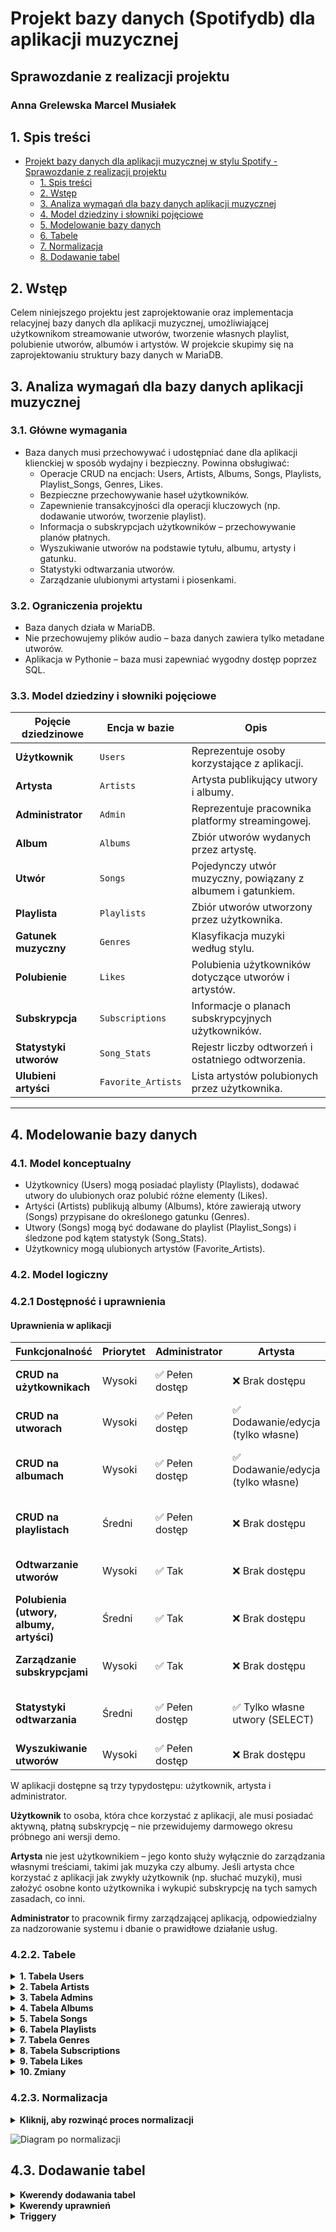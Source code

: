 # Projekt bazy danych (Spotifydb) dla aplikacji muzycznej 
## Sprawozdanie z realizacji projektu
### Anna Grelewska Marcel Musiałek


## 1. Spis treści

- [Projekt bazy danych dla aplikacji muzycznej w stylu Spotify - Sprawozdanie z realizacji projektu](#projekt-bazy-danych-dla-aplikacji-muzycznej-w-stylu-spotify---sprawozdanie-z-realizacji-projektu)
  - [1. Spis treści](#1-spis-treści)
  - [2. Wstęp](#2-wstęp)
  - [3. Analiza wymagań dla bazy danych aplikacji muzycznej](#3-analiza-wymagań-dla-bazy-danych-aplikacji-muzycznej)
  - [4. Model dziedziny i słowniki pojęciowe](#4-model-dziedziny-i-słowniki-pojęciowe)
  - [5. Modelowanie bazy danych](#5-modelowanie-bazy-danych)
  - [6. Tabele](#6-tabele)
  - [7. Normalizacja](#7-normalizacja)
  - [8. Dodawanie tabel](#8-dodawanie-tabel)

## 2. Wstęp
Celem niniejszego projektu jest zaprojektowanie oraz implementacja relacyjnej bazy danych dla aplikacji muzycznej, umożliwiającej użytkownikom streamowanie utworów, tworzenie własnych playlist, polubienie utworów, albumów i artystów. W projekcie skupimy się na zaprojektowaniu struktury bazy danych w MariaDB.

## 3. Analiza wymagań dla bazy danych aplikacji muzycznej

### 3.1. Główne wymagania
- Baza danych musi przechowywać i udostępniać dane dla aplikacji klienckiej w sposób wydajny i bezpieczny. Powinna obsługiwać:
  - Operacje CRUD na encjach: Users, Artists, Albums, Songs, Playlists, Playlist_Songs, Genres, Likes.
  - Bezpieczne przechowywanie haseł użytkowników.
  - Zapewnienie transakcyjności dla operacji kluczowych (np. dodawanie utworów, tworzenie playlist).
  - Informacja o subskrypcjach użytkowników – przechowywanie planów płatnych.
  - Wyszukiwanie utworów na podstawie tytułu, albumu, artysty i gatunku.
  - Statystyki odtwarzania utworów.
  - Zarządzanie ulubionymi artystami i piosenkami.


### 3.2. Ograniczenia projektu
- Baza danych działa w MariaDB.
- Nie przechowujemy plików audio – baza danych zawiera tylko metadane utworów.
- Aplikacja w Pythonie – baza musi zapewniać wygodny dostęp poprzez SQL.


### 3.3. Model dziedziny i słowniki pojęciowe
| **Pojęcie dziedzinowe** | **Encja w bazie** | **Opis** |  
|----------------------|----------------|----------------|  
| **Użytkownik** | `Users` | Reprezentuje osoby korzystające z aplikacji. |  
| **Artysta** | `Artists` | Artysta publikujący utwory i albumy. |  
| **Administrator** | `Admin` | Reprezentuje pracownika platformy streamingowej. |  
| **Album** | `Albums` | Zbiór utworów wydanych przez artystę. |  
| **Utwór** | `Songs` | Pojedynczy utwór muzyczny, powiązany z albumem i gatunkiem. |  
| **Playlista** | `Playlists` | Zbiór utworów utworzony przez użytkownika. |  
| **Gatunek muzyczny** | `Genres` | Klasyfikacja muzyki według stylu. |  
| **Polubienie** | `Likes` | Polubienia użytkowników dotyczące utworów i artystów. |  
| **Subskrypcja** | `Subscriptions` | Informacje o planach subskrypcyjnych użytkowników. |  
| **Statystyki utworów** | `Song_Stats` | Rejestr liczby odtworzeń i ostatniego odtworzenia. |  
| **Ulubieni artyści** | `Favorite_Artists` | Lista artystów polubionych przez użytkownika. |  

---

## 4. Modelowanie bazy danych

### 4.1. Model konceptualny

- Użytkownicy (Users) mogą posiadać playlisty (Playlists), dodawać utwory do ulubionych oraz polubić różne elementy (Likes).
- Artyści (Artists) publikują albumy (Albums), które zawierają utwory (Songs) przypisane do określonego gatunku (Genres).
- Utwory (Songs) mogą być dodawane do playlist (Playlist_Songs) i śledzone pod kątem statystyk (Song_Stats).
- Użytkownicy mogą ulubionych artystów (Favorite_Artists).

### 4.2. Model logiczny
### 4.2.1 Dostępność i uprawnienia
#### Uprawnienia w aplikacji

| **Funkcjonalność**            | **Priorytet** | **Administrator**       | **Artysta**                       | **Użytkownik**                 | **Uzasadnienie** |
|------------------------------|--------------|-------------------------|-----------------------------------|-------------------------------|------------------|
| **CRUD na użytkownikach**     | Wysoki       | ✅ Pełen dostęp          | ❌ Brak dostępu                    | ❌ Brak dostępu                | Niezbędne do zarządzania kontami |
| **CRUD na utworach**         | Wysoki       | ✅ Pełen dostęp          | ✅ Dodawanie/edycja (tylko własne) | ❌ Brak dostępu                | Podstawa funkcjonowania aplikacji |
| **CRUD na albumach**         | Wysoki       | ✅ Pełen dostęp          | ✅ Dodawanie/edycja (tylko własne) | ❌ Brak dostępu                | Albumy muszą być zarządzane przez artystów |
| **CRUD na playlistach**      | Średni       | ✅ Pełen dostęp          | ❌ Brak dostępu                    | ✅ Pełen dostęp                | Playlisty zwiększają komfort użytkowania |
| **Odtwarzanie utworów**      | Wysoki       | ✅ Tak                   | ❌ Brak dostępu                    | ✅ Tak                         | Kluczowa funkcjonalność aplikacji |
| **Polubienia (utwory, albumy, artyści)** | Średni | ✅ Tak | ❌ Brak dostępu                    | ✅ Tak | Personalizacja treści |
| **Zarządzanie subskrypcjami** | Wysoki       | ✅ Tak                   | ❌ Brak dostępu                    | ✅ Tylko własna subskrypcja    | Kluczowe dla modelu biznesowego |
| **Statystyki odtwarzania**   | Średni       | ✅ Pełen dostęp          | ✅ Tylko własne utwory (SELECT)    | ❌ Brak dostępu                | Przydatne dla artystów do analizy popularności |
| **Wyszukiwanie utworów**     | Wysoki       | ✅ Pełen dostęp          | ❌ Brak dostępu                    | ✅ Tak                         | Ułatwia dostęp do treści |

W aplikacji dostępne są trzy typydostępu: użytkownik, artysta i administrator.

**Użytkownik** to osoba, która chce korzystać z aplikacji, ale musi posiadać aktywną, płatną subskrypcję – nie przewidujemy darmowego okresu próbnego ani wersji demo. 

**Artysta** nie jest użytkownikiem – jego konto służy wyłącznie do zarządzania własnymi treściami, takimi jak muzyka czy albumy. Jeśli artysta chce korzystać z aplikacji jak zwykły użytkownik (np. słuchać muzyki), musi założyć osobne konto użytkownika i wykupić subskrypcję na tych samych zasadach, co inni. 

**Administrator** to pracownik firmy zarządzającej aplikacją, odpowiedzialny za nadzorowanie systemu i dbanie o prawidłowe działanie usług.



### 4.2.2. Tabele

<details>
<summary><strong>1. Tabela Users</strong></summary>

### 1. Encja: Użytkownik

### 2. Atrybuty:
- `id_user`: Unikalny identyfikator użytkownika (klucz główny).
- `username`: Unikalna nazwa użytkownika.
- `email`: Unikalny adres e-mail użytkownika.
- `password`: Hasło użytkownika (przechowywane w formie zaszyfrowanej).
- `subscription_id`: Identyfikator subskrypcji użytkownika (klucz obcy).
- `date_created`: Data rejestracji użytkownika.

### 3. Relacje:
- Użytkownik może mieć **jedną subskrypcję** (`subscription_id → Subscriptions.id_subscription`).
- Użytkownik może **tworzyć playlisty** (`id_user → Playlists.id_user`).
- Użytkownik może **polubić utwory, albumy lub artystów** (`id_user → Likes.id_user`).

</details>

<details>
<summary><strong>2. Tabela Artists</strong></summary>

### 1. Encja: Artysta

### 2. Atrybuty:
- `id_artist`: Unikalny identyfikator artysty (klucz główny).
- `name`: Nazwa artysty.
- `genre_id`: Identyfikator gatunku artysty (klucz obcy).
- `country`: Kraj pochodzenia artysty.

### 3. Relacje:
- Artysta może mieć **wiele albumów** (`id_artist → Albums.id_artist`).
- Artysta może mieć **wiele utworów** (`id_artist → Songs.id_artist`).
- Artysta jest przypisany do **jednego gatunku muzycznego** (`genre_id → Genres.id_genre`).

</details>

<details>
<summary><strong>3. Tabela Admins</strong></summary>

### 1. Encja: Administrator

### 2. Atrybuty:
- `id_admin`: Unikalny identyfikator administratora (klucz główny).
- `username`: Unikalna nazwa administratora.
- `email`: Unikalny adres e-mail administratora.
- `password`: Hasło administratora (przechowywane w formie zaszyfrowanej).
- `date_created`: Data utworzenia konta administratora.

### 3. Relacje:
- Administrator może **tworzyć oficjalne playlisty** (`id_admin → Playlists.created_by_admin`).
- Administrator może **zarządzać statystykami utworów** (`id_admin → Song_Stats.id_song`).

</details>

<details>
<summary><strong>4. Tabela Albums</strong></summary>

### 1. Encja: Album

### 2. Atrybuty:
- `id_album`: Unikalny identyfikator albumu (klucz główny).
- `title`: Tytuł albumu.
- `id_artist`: Identyfikator artysty, który stworzył album (klucz obcy).
- `release_year`: Rok wydania albumu.

### 3. Relacje:
- Album jest przypisany do **jednego artysty** (`id_artist → Artists.id_artist`).
- Album może zawierać **wiele utworów** (`id_album → Songs.id_album`).

</details>

<details>
<summary><strong>5. Tabela Songs</strong></summary>

### 1. Encja: Utwór

### 2. Atrybuty:
- `id_song`: Unikalny identyfikator utworu (klucz główny).
- `title`: Tytuł utworu.
- `duration`: Czas trwania utworu.
- `id_album`: Identyfikator albumu, do którego należy utwór (klucz obcy).
- `id_artist`: Identyfikator artysty wykonującego utwór (klucz obcy).
- `id_genre`: Identyfikator gatunku utworu (klucz obcy).

### 3. Relacje:
- Utwór należy do **jednego albumu** (`id_album → Albums.id_album`).
- Utwór jest przypisany do **jednego artysty** (`id_artist → Artists.id_artist`).
- Utwór ma określony **gatunek muzyczny** (`id_genre → Genres.id_genre`).

</details>

<details>
<summary><strong>6. Tabela Playlists</strong></summary>

### 1. Encja: Playlista

### 2. Atrybuty:
- `id_playlist`: Unikalny identyfikator playlisty (klucz główny).
- `name`: Nazwa playlisty.
- `id_user`: Identyfikator użytkownika, który stworzył playlistę (klucz obcy).
- `is_public`: Czy playlista jest publiczna? (Boolean).
- `created_by_admin`: Czy playlista została stworzona przez administratora? (Boolean).

### 3. Relacje:
- Playlista jest przypisana do **jednego użytkownika** (`id_user → Users.id_user`).
- Playlista może zawierać **wiele utworów** (`id_playlist → Playlist_Songs.id_playlist`).

</details>

<details>
<summary><strong>7. Tabela Genres</strong></summary>

### 1. Encja: Gatunek muzyczny

### 2. Atrybuty:
- `id_genre`: Unikalny identyfikator gatunku (klucz główny).
- `name`: Nazwa gatunku muzycznego.

### 3. Relacje:
- Każdy gatunek może mieć **wiele utworów** (`id_genre → Songs.id_genre`).

</details>

<details>
<summary><strong>8. Tabela Subscriptions</strong></summary>

### 1. Encja: Subskrypcja

### 2. Atrybuty:
- `id_subscription`: Unikalny identyfikator subskrypcji (klucz główny).
- `price`: Cena subskrypcji.
- `start_date`: Data rozpoczęcia subskrypcji.
- `end_date`: Data zakończenia subskrypcji.

### 3. Relacje:
- Subskrypcja jest przypisana do **jednego użytkownika** (`id_subscription → Users.subscription_id`).

</details>

<details>
<summary><strong>9. Tabela Likes</strong></summary>

### 1. Encja: Polubienie

### 2. Atrybuty:
- `id_like`: Unikalny identyfikator polubienia (klucz główny).
- `id_user`: Identyfikator użytkownika, który polubił (klucz obcy).
- `item_id`: Identyfikator polubionego elementu (utwór, album, artysta).
- `item_type`: Typ polubionego elementu (song, album, artist).
- `like_datetime`: Data polubienia.

### 3. Relacje:
- Każdy użytkownik może **polubić wiele elementów** (`id_user → Users.id_user`).

</details>

<details>
<summary><strong>10. Zmiany</strong></summary>

Usunięcie kolumny genre_id z tabeli Artists
Teraz Genres odnosi się tylko do Songs

</details>

### 4.2.3. Normalizacja


<details>
<summary><strong>Kliknij, aby rozwinąć proces normalizacji</strong></summary>

### Zasady normalizacji:
- **1NF** – Każda kolumna przechowuje tylko jedną wartość (atomowość).
- **2NF** – Wszystkie kolumny zależą od całego klucza głównego.
- **3NF** – Nie ma zależności przechodnich.

#### Analiza tabel:

**Users** - spełnia 3NF  
- **1NF**: Każda kolumna przechowuje tylko jedną wartość. Nie ma powtarzających się grup danych.  
- **2NF**: Klucz główny (`id_user`) jednoznacznie identyfikuje każdą kolumnę.  
- **3NF**: Nie ma zależności przechodnich, ponieważ `subscription_id` wskazuje na szczegóły w tabeli `Subscriptions`.

---

#### **Artists** - **problem**
- **1NF**: Każdy artysta ma jedną nazwę, jeden gatunek i jedno państwo.
- **2NF**: Klucz główny (`id_artist`) jednoznacznie identyfikuje artystę i wszystkie pozostałe kolumny.
- **3NF**: Kolumna `country` może być zależna od nazwy artysty (`name`), co prowadzi do redundancji danych.

**Rozwiązanie**: 
- Utworzenie tabeli `Countries`, aby przechowywać kraje artystów i uniknąć redundancji.

---

#### **Albums** - spełnia 3NF
- **1NF**: Każda kolumna przechowuje tylko jedną wartość, a klucz główny (`id_album`) jest unikalny.
- **2NF**: Wszystkie kolumny zależą od klucza głównego (`id_album`).
- **3NF**: Nie ma zależności przechodnich.

---

#### **Songs** - **problem**
- **1NF**: Wszystkie kolumny są atomowe, a każdy wiersz jest unikalny.
- **2NF**: Kolumny `title`, `duration`, i `id_album` zależą od klucza głównego (`id_song`), ale `id_artist` można uzyskać z `id_album`.
- **3NF**: Istnieje redundancja, ponieważ `id_artist` jest nadmiarowe.

**Rozwiązanie**:
- Usunięcie `id_artist` z tabeli `Songs`, ponieważ artysta jest określony przez `id_album`.

---

#### **Genres** - spełnia 3NF
- **1NF**: Każda kolumna przechowuje tylko jedną wartość, a klucz główny (`id_genre`) jest unikalny.
- **2NF**: Wszystkie kolumny zależą wyłącznie od klucza głównego (`id_genre`).
- **3NF**: Nie ma zależności przechodnich.

---

#### **Playlists** - **problem**
- **1NF**: Wszystkie kolumny są atomowe, a klucz główny (`id_playlist`) jest unikalny.
- **2NF**: Kolumny zależą od klucza głównego, ale `created_by_admin` powoduje redundancję.
- **3NF**: Redundancja z `created_by_admin`, ponieważ można to określić na podstawie `id_user` lub innej tabeli.

**Rozwiązanie**:
- Przeniesienie `created_by_admin` do osobnej tabeli `Admin_Created_Playlists`.

---

#### **Playlist_Songs** - spełnia 3NF
- **1NF**: Każda kolumna przechowuje tylko jedną wartość, a klucz główny (`id_playlist`, `id_song`) jest unikalny.
- **2NF**: Wszystkie kolumny zależą od klucza głównego (`id_playlist`, `id_song`).
- **3NF**: Nie ma zależności przechodnich.

---

#### **Subscriptions** - **problem**
- **1NF**: Każdy wiersz ma unikalny klucz główny (`id_subscription`).
- **2NF**: Kolumny `price`, `start_date`, i `end_date` zależą od `id_subscription`.
- **3NF**: Kolumna `price` jest nadmiarowa, jeśli subskrypcja ma stałą cenę.

**Rozwiązanie**:
- Usunięcie kolumny `price` i zarządzanie nią w aplikacji. 
- Usunięcie `id_type`, jeśli istnieje tylko jeden rodzaj subskrypcji.

---

#### **Song_Stats** - spełnia 3NF
- **1NF**: Każdy wiersz ma unikalny klucz główny (`id_song`).
- **2NF**: Kolumny `play_count` i `last_played` zależą od `id_song`.
- **3NF**: Nie ma zależności przechodnich.

---

#### **Likes** - **problem**
- **1NF**: Wszystkie kolumny są atomowe, a klucz główny (`id_like`) jest unikalny.
- **2NF**: `item_id` i `item_type` są zależne od `id_like`.
- **3NF**: `item_type` powoduje brak integralności referencyjnej.

**Rozwiązanie**:
- Stworzenie osobnych tabel:
  - `Song_Likes` → dla polubionych utworów,
  - `Album_Likes` → dla polubionych albumów,
  - `Artist_Likes` → dla polubionych artystów.

---

#### **Admins** - spełnia 3NF
- **1NF**: Wszystkie kolumny są atomowe, a klucz główny (`id_admin`) jest unikalny.
- **2NF**: Wszystkie kolumny zależą od klucza głównego (`id_admin`).
- **3NF**: Nie ma zależności przechodnich.

---
</details>

![Diagram po normalizacji](diagrams/diagram_po_normalizacji.png)

## 4.3. Dodawanie tabel
<details> 
<summary><strong>Kwerendy dodawania tabel</strong></summary>

```sql
-- Tworzenie tabeli users z ograniczeniami
CREATE TABLE users (
    id_user INT AUTO_INCREMENT PRIMARY KEY,  -- Unikalny identyfikator użytkownika (klucz główny).
    username VARCHAR(50) NOT NULL UNIQUE,    -- Nazwa użytkownika, unikalna i wymagana.
    email VARCHAR(100) NOT NULL UNIQUE,      -- Adres e-mail, unikalny i wymagany.
    hashed_password VARCHAR(255) NOT NULL,   -- Hasło (zahashowane), wymagane.
    date_created TIMESTAMP DEFAULT CURRENT_TIMESTAMP NOT NULL, -- Data utworzenia, domyślnie ustawiana na aktualny czas.

    -- Ograniczenia CHECK
    CONSTRAINT chk_username_length CHECK (CHAR_LENGTH(username) >= 3), -- Minimalna długość nazwy użytkownika to 3 znaki.
    CONSTRAINT chk_password_length CHECK (CHAR_LENGTH(hashed_password) >= 60), -- Minimalna długość zahashowanego hasła.
    CONSTRAINT chk_username_not_empty CHECK (CHAR_LENGTH(TRIM(username)) > 0), -- Nazwa użytkownika nie może być pusta.
    CONSTRAINT chk_email_not_empty CHECK (CHAR_LENGTH(TRIM(email)) > 0)        -- Adres e-mail nie może być pusty.
);
```

```sql
CREATE TABLE admins (
    id_admin INT AUTO_INCREMENT PRIMARY KEY, -- Unikalny identyfikator administratora, klucz główny
    username VARCHAR(50) NOT NULL UNIQUE, -- Unikalna nazwa użytkownika
    email VARCHAR(100) NOT NULL UNIQUE CHECK (email LIKE '%_@_%._%'), -- Unikalny adres e-mail z podstawową walidacją formatu
    hashed_password VARCHAR(255) NOT NULL, -- Przechowywane zahaszowane hasło użytkownika
    date_created TIMESTAMP DEFAULT CURRENT_TIMESTAMP NOT NULL, -- Data utworzenia konta, domyślnie aktualny czas

    -- Ograniczenia CHECK
    CONSTRAINT chk_username_length CHECK (CHAR_LENGTH(username) >= 3), -- Minimalna długość nazwy użytkownika to 3 znaki
    CONSTRAINT chk_password_length CHECK (CHAR_LENGTH(hashed_password) >= 60), -- Minimalna długość zahashowanego hasła
    CONSTRAINT chk_username_not_empty CHECK (CHAR_LENGTH(TRIM(username)) > 0), -- Nazwa użytkownika nie może być pusta
    CONSTRAINT chk_email_not_empty CHECK (CHAR_LENGTH(TRIM(email)) > 0) -- Adres e-mail nie może być pusty
);
```

```sql
CREATE TABLE countries (
    id_country INT AUTO_INCREMENT PRIMARY KEY, -- Unikalny identyfikator kraju, klucz główny
    name VARCHAR(50) NOT NULL UNIQUE, -- Unikalna nazwa kraju, nie może się powtarzać

    -- Ograniczenia CHECK
    CONSTRAINT chk_country_name_length CHECK (CHAR_LENGTH(name) >= 3), -- Minimalna długość nazwy kraju to 3 znaki
    CONSTRAINT chk_country_name_not_empty CHECK (CHAR_LENGTH(TRIM(name)) > 0) -- Nazwa kraju nie może być pusta lub składać się tylko z białych znaków (spacji)
);
```

```sql
CREATE TABLE artists (
    id_artist INT AUTO_INCREMENT PRIMARY KEY, -- Unikalny identyfikator artysty, klucz główny
    name VARCHAR(100) NOT NULL UNIQUE, -- Unikalna nazwa artysty, nie może się powtarzać
    email VARCHAR(100) NOT NULL UNIQUE, -- Unikalny e-mail artysty do logowania
    hashed_password VARCHAR(255) NOT NULL, -- Zahashowane hasło artysty
    id_country INT NULL, -- Identyfikator kraju, do którego należy artysta (może być NULL, jeśli kraj zostanie usunięty)
    date_created TIMESTAMP DEFAULT CURRENT_TIMESTAMP NOT NULL, -- Data utworzenia konta artysty

    -- Ograniczenia CHECK
    CONSTRAINT chk_artist_name_length CHECK (CHAR_LENGTH(name) >= 3), -- Minimalna długość nazwy artysty to 3 znaki
    CONSTRAINT chk_artist_name_not_empty CHECK (CHAR_LENGTH(TRIM(name)) > 0), -- Nazwa artysty nie może być pusta lub składać się tylko z białych znaków
    CONSTRAINT chk_id_country_positive CHECK (id_country IS NULL OR id_country > 0), -- Identyfikator kraju musi być liczbą dodatnią lub NULL

    -- Klucz obcy z referencją do tabeli countries
    FOREIGN KEY (id_country) REFERENCES countries(id_country) ON DELETE SET NULL -- Jeśli kraj zostanie usunięty, id_country ustawia się na NULL
);
```

```sql
CREATE TABLE albums (
    id_album INT AUTO_INCREMENT PRIMARY KEY, -- Unikalny identyfikator albumu, klucz główny
    title VARCHAR(100) NOT NULL, -- Tytuł albumu, musi być podany
    id_artist INT NOT NULL, -- Identyfikator artysty, który stworzył album
    id_genre INT NULL, -- Identyfikator gatunku albumu (może być NULL, jeśli gatunek zostanie usunięty)
    release_year YEAR NOT NULL, -- Rok wydania albumu

    -- Ograniczenia CHECK
    CONSTRAINT chk_album_title_length CHECK (CHAR_LENGTH(title) >= 2), -- Minimalna długość tytułu albumu to 2 znaki
    CONSTRAINT chk_album_title_not_empty CHECK (CHAR_LENGTH(TRIM(title)) > 0), -- Tytuł albumu nie może być pusty lub składać się tylko z białych znaków
 
    -- Klucze obce
    FOREIGN KEY (id_artist) REFERENCES artists(id_artist) ON DELETE CASCADE, -- Jeśli artysta zostanie usunięty, jego albumy również zostaną usunięte
    FOREIGN KEY (id_genre) REFERENCES genres(id_genre) ON DELETE SET NULL -- Jeśli gatunek zostanie usunięty, id_genre w albumie zostanie ustawione na NULL
);
```
```sql
CREATE TABLE genres (
    id_genre INT AUTO_INCREMENT PRIMARY KEY, -- Unikalny identyfikator gatunku muzycznego, klucz główny
    name VARCHAR(50) NOT NULL UNIQUE, -- Unikalna nazwa gatunku muzycznego

    -- Ograniczenia CHECK
    CONSTRAINT chk_genre_name_length CHECK (CHAR_LENGTH(name) >= 3), -- Minimalna długość nazwy gatunku to 3 znaki
    CONSTRAINT chk_genre_name_not_empty CHECK (CHAR_LENGTH(TRIM(name)) > 0) -- Nazwa gatunku nie może być pusta lub składać się tylko z białych znaków
);
```

```sql
CREATE TABLE songs (
    id_song INT AUTO_INCREMENT PRIMARY KEY, -- Unikalny identyfikator utworu, klucz główny
    title VARCHAR(100) NOT NULL, -- Tytuł utworu, musi być podany
    duration TIME NOT NULL, -- Czas trwania utworu
    id_album INT NOT NULL, -- Identyfikator albumu, do którego należy utwór
    id_genre INT NULL, -- Identyfikator gatunku muzycznego (może być NULL, jeśli gatunek zostanie usunięty)

    -- Ograniczenia CHECK
    CONSTRAINT chk_song_title_length CHECK (CHAR_LENGTH(title) >= 3), -- Minimalna długość tytułu utworu to 3 znaki
    CONSTRAINT chk_song_title_not_empty CHECK (CHAR_LENGTH(TRIM(title)) > 0), -- Tytuł utworu nie może być pusty lub składać się tylko z białych znaków
    CONSTRAINT chk_duration_valid CHECK (duration >= '00:00:01' AND duration <= '23:59:59'), -- Czas trwania utworu musi być między 1 sek a 23:59:59

    -- Klucze obce
    FOREIGN KEY (id_album) REFERENCES albums(id_album) ON DELETE CASCADE, -- Jeśli album zostanie usunięty, jego utwory również zostaną usunięte
    FOREIGN KEY (id_genre) REFERENCES genres(id_genre) ON DELETE SET NULL -- Jeśli gatunek zostanie usunięty, id_genre w utworach zostanie ustawione na NULL
);
```

```sql
CREATE TABLE playlists (
    id_playlist INT AUTO_INCREMENT PRIMARY KEY, -- Unikalny identyfikator playlisty, klucz główny
    name VARCHAR(100) NOT NULL, -- Nazwa playlisty, musi być podana
    id_user INT NOT NULL, -- Identyfikator użytkownika, który stworzył playlistę
    is_public BOOLEAN DEFAULT TRUE, -- Określa, czy playlista jest publiczna (domyślnie TRUE)

    -- Ograniczenia CHECK
    CONSTRAINT chk_playlist_name_length CHECK (CHAR_LENGTH(name) >= 3), -- Minimalna długość nazwy playlisty to 3 znaki
    CONSTRAINT chk_playlist_name_not_empty CHECK (CHAR_LENGTH(TRIM(name)) > 0), -- Nazwa playlisty nie może być pusta lub składać się tylko z białych znaków
    CONSTRAINT chk_is_public_valid CHECK (is_public IN (0, 1)), -- `is_public` musi mieć wartość 0 (fałsz) lub 1 (prawda)

    -- Ograniczenie unikalności nazwy playlisty dla danego użytkownika
    UNIQUE (id_user, name),

    -- Klucz obcy
    FOREIGN KEY (id_user) REFERENCES users(id_user) ON DELETE CASCADE -- Jeśli użytkownik zostanie usunięty, jego playlisty również zostaną usunięte
);
```

```sql
CREATE TABLE playlist_songs (
    id_playlist INT NOT NULL, -- Identyfikator playlisty, do której należy utwór
    id_song INT NOT NULL, -- Identyfikator utworu dodanego do playlisty
    added_at TIMESTAMP DEFAULT CURRENT_TIMESTAMP NOT NULL, -- Data i czas dodania utworu do playlisty

    -- Klucz główny (kompozytowy) zapobiegający duplikatom wpisów (ta sama piosenka w tej samej playliście)
    PRIMARY KEY (id_playlist, id_song),

    -- Klucze obce
    FOREIGN KEY (id_playlist) REFERENCES playlists(id_playlist) ON DELETE CASCADE, -- Jeśli playlista zostanie usunięta, usuwane są powiązane utwory
    FOREIGN KEY (id_song) REFERENCES songs(id_song) ON DELETE CASCADE -- Jeśli piosenka zostanie usunięta, usuwane są wszystkie jej wystąpienia w playlistach
);


-- UWAGI
-- Zastosowalam tzw efekt domina. juz tlumacze. Efekt domina w tabeli `playlist_songs` oznacza, że jeśli usuniemy artystę (`artists`), to wszystkie jego albumy (`albums`) również zostaną usunięte (`ON DELETE CASCADE`). To --automatycznie usunie wszystkie piosenki (`songs`) przypisane do tych albumów, a następnie ich wpisy w playlistach (`playlist_songs`). W rezultacie usunięcie jednego artysty powoduje kaskadowe usunięcie jego albumów, -- piosenek i wszystkich ich powiązań z playlistami, zapewniając spójność danych.
```

```sql
CREATE TABLE admin_created_playlists (
    id_playlist INT PRIMARY KEY, -- Identyfikator playlisty (playlista musi istnieć)
    id_admin INT NOT NULL, -- Identyfikator administratora, który stworzył playlistę
    created_at TIMESTAMP DEFAULT CURRENT_TIMESTAMP NOT NULL, -- Data i czas przypisania playlisty do administratora

    -- Klucze obce
    FOREIGN KEY (id_playlist) REFERENCES playlists(id_playlist) ON DELETE CASCADE, -- Jeśli playlista zostanie usunięta, usunięte zostanie też powiązanie z administratorem
    FOREIGN KEY (id_admin) REFERENCES admins(id_admin) ON DELETE CASCADE -- Jeśli administrator zostanie usunięty, usunięte zostanie też jego powiązanie z playlistą
);
```

```sql
CREATE TABLE subscriptions (
    id_subscription INT AUTO_INCREMENT PRIMARY KEY, -- Unikalny identyfikator subskrypcji, klucz główny
    id_user INT NOT NULL UNIQUE, -- Identyfikator użytkownika (każdy użytkownik może mieć tylko jedną aktywną subskrypcję)
    start_date DATE NOT NULL, -- Data rozpoczęcia subskrypcji
    end_date DATE NOT NULL, -- Data zakończenia subskrypcji

    -- Ograniczenia CHECK
    CONSTRAINT chk_start_date_valid CHECK (start_date >= '2000-01-01'), -- Subskrypcja nie może być wcześniejsza niż rok 2000
    CONSTRAINT chk_end_date_valid CHECK (end_date > start_date), -- Data zakończenia musi być późniejsza niż data rozpoczęcia

    -- Klucz obcy
    FOREIGN KEY (id_user) REFERENCES users(id_user) ON DELETE CASCADE -- Jeśli użytkownik zostanie usunięty, jego subskrypcja również zostanie usunięta
);
```
```sql
CREATE TABLE song_stats (
    id_song INT NOT NULL PRIMARY KEY, -- Identyfikator utworu (każdy utwór ma jedno statystyki)
    play_count INT DEFAULT 0 NOT NULL, -- Liczba odtworzeń utworu, domyślnie 0
    last_played TIMESTAMP NULL, -- Data i czas ostatniego odtworzenia utworu

    -- Ograniczenia CHECK
    CONSTRAINT chk_play_count_positive CHECK (play_count >= 0), -- Liczba odtworzeń nie może być ujemna

    -- Klucz obcy
    FOREIGN KEY (id_song) REFERENCES songs(id_song) ON DELETE CASCADE -- Jeśli utwór zostanie usunięty, jego statystyki również zostaną usunięte
);
```

```sql
CREATE TABLE song_likes (
    id_user INT NOT NULL, -- Identyfikator użytkownika, który polubił piosenkę
    id_song INT NOT NULL, -- Identyfikator piosenki, która została polubiona
    like_datetime TIMESTAMP DEFAULT CURRENT_TIMESTAMP NOT NULL, -- Data i czas polubienia utworu

    -- Klucz główny (unikalne polubienie)
    PRIMARY KEY (id_user, id_song),


  -- Klucze obce
    FOREIGN KEY (id_user) REFERENCES users(id_user) ON DELETE CASCADE, -- Jeśli użytkownik zostanie usunięty, jego polubienia również zostaną usunięte
    FOREIGN KEY (id_song) REFERENCES songs(id_song) ON DELETE CASCADE -- Jeśli utwór zostanie usunięty, wszystkie polubienia tej piosenki również zostaną usunięte
);
```

```sql
CREATE TABLE album_likes (
    id_user INT NOT NULL, -- Identyfikator użytkownika, który polubił album
    id_album INT NOT NULL, -- Identyfikator albumu, który został polubiony
    like_datetime TIMESTAMP DEFAULT CURRENT_TIMESTAMP NOT NULL, -- Data i czas polubienia albumu

    -- Klucz główny (unikalne polubienie)
    PRIMARY KEY (id_user, id_album),

    -- Klucze obce
    FOREIGN KEY (id_user) REFERENCES users(id_user) ON DELETE CASCADE, -- Jeśli użytkownik zostanie usunięty, jego polubienia albumów również zostaną usunięte
    FOREIGN KEY (id_album) REFERENCES albums(id_album) ON DELETE CASCADE -- Jeśli album zostanie usunięty, wszystkie jego polubienia również zostaną usunięte
);
```

```sql
CREATE TABLE artist_likes (
    id_user INT NOT NULL, -- Identyfikator użytkownika, który polubił artystę
    id_artist INT NOT NULL, -- Identyfikator artysty, który został polubiony
    like_datetime TIMESTAMP DEFAULT CURRENT_TIMESTAMP NOT NULL, -- Data i czas polubienia artysty

    -- Klucz główny (unikalne polubienie)
    PRIMARY KEY (id_user, id_artist),

    -- Klucze obce
    FOREIGN KEY (id_user) REFERENCES users(id_user) ON DELETE CASCADE, -- Jeśli użytkownik zostanie usunięty, jego polubienia artystów również zostaną usunięte
    FOREIGN KEY (id_artist) REFERENCES artists(id_artist) ON DELETE CASCADE -- Jeśli artysta zostanie usunięty, wszystkie jego polubienia również zostaną usunięte
);
```

</details>


<details> 
<summary><strong>Kwerendy uprawnień</strong></summary>

```sql
-- Tworzenie ról
CREATE ROLE admin_role;
CREATE ROLE artist_role;
CREATE ROLE user_role;
```
### Uprawnienia dla administratorów:
```sql
-- Pełen dostęp do wszystkich tabel
GRANT ALL PRIVILEGES ON TABLE users TO admin_role;
GRANT ALL PRIVILEGES ON TABLE admins TO admin_role;
GRANT ALL PRIVILEGES ON TABLE artists TO admin_role;
```
```sql
-- CRUD na utworach, albumach i playlistach
GRANT ALL PRIVILEGES ON TABLE songs TO admin_role;
GRANT ALL PRIVILEGES ON TABLE albums TO admin_role;
GRANT ALL PRIVILEGES ON TABLE playlists TO admin_role;
```
```sql
-- Odtwarzanie utworów i statystyki
GRANT SELECT, UPDATE ON TABLE song_stats TO admin_role;
```
```sql
-- Subskrypcje i polubienia
GRANT ALL PRIVILEGES ON TABLE subscriptions TO admin_role;
GRANT ALL PRIVILEGES ON TABLE song_likes TO admin_role;
GRANT ALL PRIVILEGES ON TABLE album_likes TO admin_role;
GRANT ALL PRIVILEGES ON TABLE artist_likes TO admin_role;
```
```sql
== Uprawnienia dla artystów:
-- Dodawanie/edycja tylko własnych utworów i albumów
GRANT SELECT, INSERT, UPDATE ON songs TO artist_role WHERE id_artist = CURRENT_USER_ID();
GRANT SELECT, INSERT, UPDATE ON albums TO artist_role WHERE id_artist = CURRENT_USER_ID();
```
```sql
-- Dostęp do statystyk tylko swoich utworów
GRANT SELECT ON song_stats TO artist_role WHERE id_artist = CURRENT_USER_ID();
```
```sql
-- Brak dostępu do użytkowników i playlist
REVOKE ALL PRIVILEGES ON TABLE users FROM artist_role;
REVOKE ALL PRIVILEGES ON TABLE playlists FROM artist_role;
```

### Uprawnienia dla użytkowników:
```sql
-- Tylko własne playlisty
GRANT SELECT, INSERT, UPDATE ON playlists TO user_role WHERE id_user = CURRENT_USER_ID();
```
```sql
-- Odtwarzanie utworów
GRANT SELECT ON songs TO user_role;
```
```sql
-- Zarządzanie subskrypcją (tylko własna)
GRANT SELECT, INSERT, UPDATE ON subscriptions TO user_role WHERE id_user = CURRENT_USER_ID();
```
```sql
-- Polubienia (utwory, albumy, artyści)
GRANT SELECT, INSERT, DELETE ON song_likes TO user_role WHERE id_user = CURRENT_USER_ID();
GRANT SELECT, INSERT, DELETE ON album_likes TO user_role WHERE id_user = CURRENT_USER_ID();
GRANT SELECT, INSERT, DELETE ON artist_likes TO user_role WHERE id_user = CURRENT_USER_ID();
```
```sql
-- Brak dostępu do użytkowników, statystyk i edycji treści
REVOKE ALL PRIVILEGES ON TABLE users FROM user_role;
REVOKE ALL PRIVILEGES ON TABLE song_stats FROM user_role;
REVOKE ALL PRIVILEGES ON TABLE songs FROM user_role;
REVOKE ALL PRIVILEGES ON TABLE albums FROM user_role;


### Przypisywanie ról do użytkowników
```

```sql
-- Administratorzy
GRANT admin_role TO 'admin_user';
```

```sql
-- Artyści
GRANT artist_role TO 'artist_user';
```

```sql
-- Użytkownicy
GRANT user_role TO 'regular_user';
```

```sql
-- Ograniczenie dynamicznego dostępu
CREATE OR REPLACE FUNCTION check_artist_ownership()
RETURNS TRIGGER AS $$
BEGIN
    IF NEW.id_artist <> CURRENT_USER_ID() THEN
        RAISE EXCEPTION 'Nie masz dostępu do tych danych!';
    END IF;
    RETURN NEW;
END;
$$ LANGUAGE plpgsql;
```

```sql
-- Przykładowy trigger na tabeli utworów
CREATE TRIGGER enforce_artist_ownership
BEFORE INSERT OR UPDATE ON songs
FOR EACH ROW
EXECUTE FUNCTION check_artist_ownership();
```

```sql
-- Usunięcie domyślnych uprawnień publicznych
REVOKE ALL PRIVILEGES ON ALL TABLES IN SCHEMA spotifydb FROM PUBLIC;
```

</details>

<details> 
<summary><strong>Triggery</strong></summary>

Trigger after_user_insert został dodany, aby automatycznie utworzyć subskrypcję dla nowego użytkownika po dodaniu go do tabeli users. Po wstawieniu nowego rekordu w users, trigger oblicza datę końca subskrypcji jako 3 miesiące od daty utworzenia konta i dodaje nowy wpis do tabeli subscriptions. Dzięki temu eliminuje potrzebę ręcznego dodawania subskrypcji dla nowych użytkowników, automatyzując proces. Założyliśmy, że wszyscy użytkownicy którzy chcą korzystać z aplikacji muszą mieć wykupioną subskrypcję.

```sql
DELIMITER //
          
CREATE TRIGGER after_user_insert
AFTER INSERT ON users
FOR EACH ROW
BEGIN
   DECLARE end_date DATE;
   SET end_date = DATE_ADD(NEW.date_created, INTERVAL 3 MONTH);
   INSERT INTO subscriptions (id_user, start_date, end_date) VALUES (NEW.id_user, NEW.date_created, end_date);
END //
    
DELIMITER ;
```
</details>